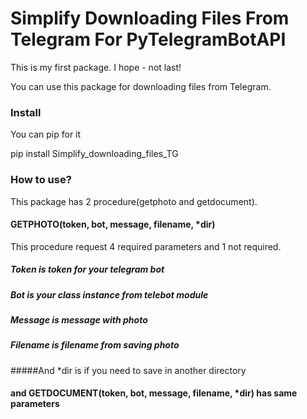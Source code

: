 # Simplify Downloading Files From Telegram For PyTelegramBotAPI

This is my first package. I hope - not last!

You can use this package for downloading files from Telegram.

### Install

You can pip for it

pip install Simplify_downloading_files_TG

### How to use?

This package has 2 procedure(getphoto and getdocument).

#### GETPHOTO(token, bot, message, filename, *dir)

This procedure request 4 required parameters and 1 not required.

##### Token is token for your telegram bot

##### Bot is your class instance from telebot module

##### Message is message with photo

##### Filename is filename from saving photo

#####And *dir is if you need to save in another directory

#### and GETDOCUMENT(token, bot, message, filename, *dir) has same parameters
